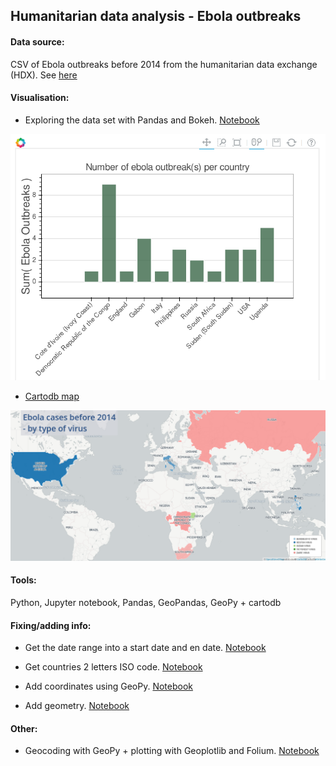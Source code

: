## Humanitarian data analysis - Ebola outbreaks


#### Data source:

CSV of Ebola outbreaks before 2014 from the humanitarian data exchange (HDX).
See [here](https://data.hdx.rwlabs.org/dataset/ebola-outbreaks-before-2014)


#### Visualisation:

* Exploring the data set with Pandas and Bokeh. [Notebook](https://github.com/Eleonore9/ebola_outbreaks/blob/master/6_exploring_the_dataset.ipynb)

![bokeh-plot](img/ebola_outbreaks_bokeh_chart.png)



* [Cartodb map](https://eleo.cartodb.com/viz/eb27aace-9475-11e5-b6d6-0ecd1babdde5/public_map)

![map-ebola-subtypes](img/ebola_outbreaks_before_2014_1_by_eleonore_11_28_2015.png)


#### Tools:
Python, Jupyter notebook, Pandas, GeoPandas, GeoPy + cartodb

#### Fixing/adding info:

* Get the date range into a start date and en date. [Notebook](https://github.com/Eleonore9/ebola_outbreaks/blob/master/1_format_dates_add_duration.ipynb)

* Get countries 2 letters ISO code. [Notebook](https://github.com/Eleonore9/ebola_outbreaks/blob/master/2_add_iso_countries_codes.ipynb)

* Add coordinates using GeoPy. [Notebook](https://github.com/Eleonore9/ebola_outbreaks/blob/master/3_add_coordinates.ipynb)

* Add geometry. [Notebook](https://github.com/Eleonore9/ebola_outbreaks/blob/master/4_add_geometry.ipynb)


#### Other:
* Geocoding with GeoPy + plotting with Geoplotlib and Folium. [Notebook](https://github.com/Eleonore9/ebola_outbreaks/blob/master/geopy_geoplotlib_folium.ipynb)


